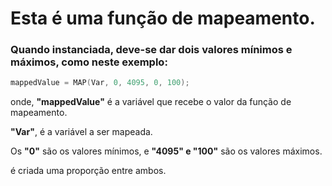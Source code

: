 # Esta é uma função de mapeamento.

### Quando instanciada, deve-se dar dois valores mínimos e máximos, como neste exemplo:

~~~C
mappedValue = MAP(Var, 0, 4095, 0, 100);
~~~

onde, **"mappedValue"** é a variável que recebe o valor da função de mapeamento.

**"Var"**, é a variável a ser mapeada.

Os **"0"** são os valores mínimos, e **"4095" e "100"** são os valores máximos.

é criada uma proporção entre ambos.
